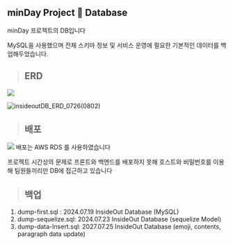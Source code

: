 ## minDay Project :green_book: Database

minDay 프로젝트의 DB입니다

MySQL을 사용했으며 전체 스키마 정보 및 서비스 운영에 필요한 기본적인 데이터를 백업해두었습니다. 


> ## ERD
<img src="https://img.shields.io/badge/mysql-4479A1?style=for-the-badge&logo=mysql&logoColor=white"> 


![insideoutDB_ERD_0726(0802)](https://github.com/user-attachments/assets/612cab5e-599a-4c3e-86d7-9ef91c737b3e)


> ## 배포
<img src="https://img.shields.io/badge/AWS RDS-527FFF?style=for-the-badge&logo=amazonrds&logoColor=white">
배포는 AWS RDS 를 사용하였습니다

프로젝트 시간상의 문제로 프론트와 백엔드를 배포하지 못해
호스트와 비밀번호를 이용해 팀원들끼리만 DB에 접근하고 있습니다


> ## 백업

1. dump-first.sql : 2024.07.19 InsideOut Database (MySQL)
2. dump-sequelize.sql: 2024.07.23 InsideOut Database (sequelize Model)
3. dump-data-Insert.sql: 2027.07.25 InsideOut Database (emoji, contents, paragraph data update)




